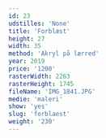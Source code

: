 ```yaml
---
id: 23
udstilles: 'None'
title: 'Forblæst'
height: 27
width: 35
method: 'Akryl på lærred'
year: 2019
price: '1200'
rasterWidth: 2263
rasterHeight: 1745
fileName: 'IMG_1841.JPG'
medie: 'maleri'
show: 'yes'
slug: 'forblaest'
weight: '230'
---
```

